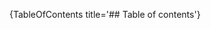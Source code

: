 [//]: # (This file was generated from: doc/template/Home.mdt using the documentation_builder package on: 2021-09-08 15:54:07.732280.)
{TableOfContents title='## Table of contents'}
